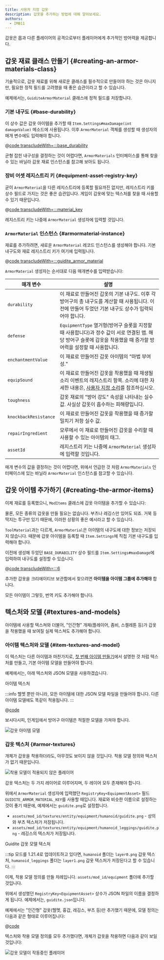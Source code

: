 ```yaml
---
title: 사용자 지정 갑옷
description: 갑옷을 추가하는 방법에 대해 알아보세요.
authors:
  - IMB11
---
```


갑옷은 몹과 다른 플레이어의 공격으로부터 플레이어에게 추가적인 방어력을 제공합니다.

## 갑옷 재료 클래스 만들기 {#creating-an-armor-materials-class}

기술적으로, 갑옷 재료를 위해 새로운 클래스를 필수적으로 만들어야 하는 것은 아니지만, 필요한 정적 필드를 고려했을 때 좋은 습관이라고 할 수 있습니다.

예제에서는, `GuiditeArmorMaterial` 클래스에 정적 필드를 저장합니다.

### 기본 내구도 {#base-durability}

이 상수 값은 갑옷 아이템을 추가할 때 `Item.Settings#maxDamage(int damageValue)` 메소드에 사용됩니다. 이후 `ArmorMaterial` 객체를 생성할 때 생성자의 매개 변수에도 입력해야 합니다.

@[code transcludeWith=:::base_durability](@/reference/1.21.8/src/main/java/com/example/docs/item/armor/GuiditeArmorMaterial.java)

균형 잡힌 내구성을 결정하는 것이 어렵다면, `ArmorMaterials` 인터페이스를 통해 찾을 수 있는 바닐라 갑옷 재료 인스턴스를 참고해 보아도 됩니다.

### 장비 어셋 레지스트리 키 {#equipment-asset-registry-key}

굳이 `ArmorMaterial`을 다른 레지스트리에 등록할 필요까진 없지만, 레지스트리 키를 상수 필드로 가지는 것은 좋은 습관입니다. 게임이 갑옷에 맞는 텍스처를 찾을 때 사용할 수 있기 때문입니다.

@[code transcludeWith=:::material_key](@/reference/1.21.8/src/main/java/com/example/docs/item/armor/GuiditeArmorMaterial.java)

레지스트리 키는 나중에 `ArmorMaterial` 생성자에 입력할 것입니다.

### `ArmorMaterial` 인스턴스 {#armormaterial-instance}

재료를 추가하려면, 새로운 `ArmorMaterial` 레코드 인스턴스를 생성해야 합니다. 기본 내구도와 재료 레지스트리 키가 여기에 입력됩니다.

@[code transcludeWith=:::guidite_armor_material](@/reference/1.21.8/src/main/java/com/example/docs/item/armor/GuiditeArmorMaterial.java)

`ArmorMaterial` 생성자는 순서대로 다음 매개변수를 입력받습니다:

| 매개 변수                 | 설명                                                                                                                                                       |
| --------------------- | -------------------------------------------------------------------------------------------------------------------------------------------------------- |
| `durability`          | 이 재료로 만들어진 갑옷의 기본 내구도. 이후 각 방어구의 총 내구도를 계산할 때 사용됩니다. 이전에 만들어 두었던 기본 내구도 상수가 입력되어야 합니다.                   |
| `defense`             | `EquipmentType` 열거형(방어구 슬롯을 지정할 때 사용합니다)과 정수 값이 서로 연결된 맵. 해당 방어구 슬롯에 갑옷을 착용했을 때 증가할 방어력을 설정할 때 사용합니다. |
| `enchantmentValue`    | 이 재료로 만들어진 갑옷 아이템의 "마법 부여성."                                                                                                             |
| `equipSound`          | 이 재료로 만들어진 갑옷을 착용했을 때 재생될 소리 이벤트의 레지스트리 항목. 소리에 대한 자세한 내용은, [사용자 지정 소리](../sounds/custom)를 참조하십시오.                       |
| `toughness`           | 갑옷 재료의 "방어 강도" 속성을 나타내는 실수 값. 사실상 갑옷이 흡수하는 피해량입니다.                                                                       |
| `knockbackResistance` | 이 재료로 만들어진 갑옷을 착용했을 때 증가할 밀치기 저항 실수 값.                                                                                                   |
| `repairIngredient`    | 모루에서 이 재료로 만들어진 갑옷을 수리할 때 사용할 수 있는 아이템의 태그.                                                                                              |
| `assetId`             | 레지스트리 키는 나중에 `ArmorMaterial` 생성자에 입력할 것입니다.                                                                                              |

매개 변수의 값을 결정하는 것이 어렵다면, 위에서 언급한 것 처럼 `ArmorMaterials` 인터페이스에 있는 바닐라 `ArmorMaterial` 인스턴스를 참고할 수 있습니다.

## 갑옷 아이템 추가하기 {#creating-the-armor-items}

이제 재료를 등록했으니, `ModItems` 클래스에 갑옷 아이템을 추가할 수 있습니다:

물론, 모든 종류의 갑옷을 만들 필요는 없습니다. 부츠나 레깅스만 있어도 되죠. 거북 등딱지는 투구만 있기 때문에, 이러한 상황의 좋은 예시라고 할 수 있습니다.

`ToolMaterial`과는 다르게, `ArmorMaterial`은 아이템의 내구도에 대한 정보는 저장되지 않습니다. 때문에 갑옷 아이템을 등록할 때 `Item.Settings`에 직접 기본 내구도를 입력해야 합니다.

이전에 생성해 두었던 `BASE_DURABILITY` 상수 필드를 `Item.Settings#maxDamage`에 입력하여 내구도를 설정할 수 있습니다.

@[code transcludeWith=:::6](@/reference/1.21.8/src/main/java/com/example/docs/item/ModItems.java)

추가한 갑옷을 크리에이티브 보관함에서 찾으려면 **아이템을 아이템 그룹에 추가해야** 합니다.

모든 아이템이 그렇듯, 번역 키도 추가해야 합니다.

## 텍스처와 모델 {#textures-and-models}

아이템에 사용할 텍스쳐와 더불어, "인간형" 개체(플레이어, 좀비, 스켈레톤 등)가 갑옷을 착용했을 때 보여질 실제 텍스쳐도 추가해야 합니다.

### 아이템 텍스처와 모델 {#item-textures-and-model}

이 텍스처는 다른 아이템과 마찬가지로, [첫 번째 아이템 만들기](./first-item#adding-a-texture-and-model)에서 설명한 것 처럼 텍스처를 만들고, 기본 아이템 모델을 만들어야 합니다.

예제에서는, 아래 텍스처와 JSON 모델을 사용하겠습니다.

<DownloadEntry visualURL="/assets/develop/items/armor_0.png" downloadURL="/assets/develop/items/example_armor_item_textures.zip">아이템 텍스처</DownloadEntry>

:::info
헬멧 뿐만 아니라, 모든 아이템에 대한 JSON 모델 파일을 만들어야 합니다. 다른 아이템 모델에도 똑같이 적용됩니다.
:::

@[code](@/reference/1.21.8/src/main/generated/assets/fabric-docs-reference/models/item/guidite_helmet.json)

보시다시피, 인게임에서 방어구 아이템은 적절한 모델을 가져야 합니다.

![갑옷 아이템 모델](/assets/develop/items/armor_1.png)

### 갑옷 텍스처 {#armor-textures}

개체가 갑옷을 착용하더라도, 아무것도 보이지 않을 것입니다. 착용 모델 정의와 텍스처가 없기 때문입니다.

![착용 모델이 적용되지 않은 플레이어](/assets/develop/items/armor_2.png)

갑옷 텍스처는 두 가지 레이어로 이루어지며, 두 레이어 모두 존재해야 합니다.

위에서 `ArmorMaterial` 생성자에 입력했던 `RegistryKey<EquipmentAsset>` 필드 `GUIDITE_ARMOR_MATERIAL_KEY`를 사용할 때입니다. 재료와 비슷한 이름으로 설정하는 것이 좋기 때문에, 예제에서는 `guidite.png`로 설정합니다.

- `assets/mod_id/textures/entity/equipment/humanoid/guidite.png` - 상의와 부츠 텍스처가 저장됩니다.
- `assets/mod_id/textures/entity/equipment/humanoid_leggings/guidite.png` - 레깅스의 텍스처가 저장됩니다.

<DownloadEntry downloadURL="/assets/develop/items/example_armor_layer_textures.zip">Guidite 갑옷 모델 텍스처</DownloadEntry>

:::tip
모드를 1.21.4로 업데이트하고 있다면, `humanoid` 폴더는 `layer0.png` 갑옷 텍스처, `humanoid_leggings` 폴더는 `layer1.png` 갑옷 텍스처가 저장된다고 할 수 있습니다.
:::

이제, 착용 모델 정의를 만들 차례입니다. `assets/mod_id/equipment` 폴더에 추가할 것입니다.

위에서 생성했던 `RegistryKey<EquipmentAsset>` 상수가 JSON 파일의 이름을 결정하게 됩니다. 예제에서는, `guidite.json`입니다.

예제에서는 "인간형" 갑옷(헬멧, 흉갑, 레깅스, 부츠 등)만 추가했기 때문에, 모델 정의는 다음과 같은 형태로 이루어집니다:

@[code](@/reference/1.21.8/src/main/resources/assets/fabric-docs-reference/equipment/guidite.json)

텍스처와 착용 모델 정의를 모두 추가했다면, 개체가 갑옷을 착용하면 다음과 같이 보일 것입니다:

![갑옷 모델이 작동중인 플레이어](/assets/develop/items/armor_3.png)

<!-- TODO: A guide on creating equipment for dyeable armor could prove useful. -->
